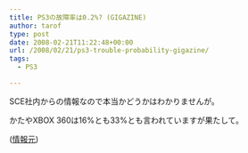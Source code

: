 ```yaml
---
title: PS3の故障率は0.2%? (GIGAZINE)
author: tarof
type: post
date: 2008-02-21T11:22:48+00:00
url: /2008/02/21/ps3-trouble-probability-gigazine/
tags:
  - PS3

---
```

SCE社内からの情報なので本当かどうかはわかりませんが。

かたやXBOX 360は16%とも33%とも言われていますが果たして。

([情報元][1])

 [1]: http://gigazine.net/index.php?/news/comments/20080221_ps3_failure_rate/